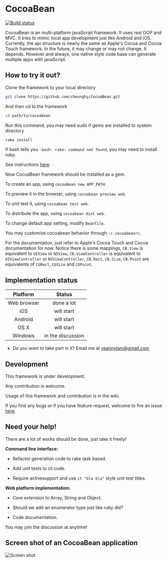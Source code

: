# CocoaBean
[![Build status](https://travis-ci.org/cheunghy/CocoaBean.svg?branch=master)](https://travis-ci.org/cheunghy/CocoaBean)

CocoaBean is an multi-platform javaScript framework. It uses real OOP and MVC. It tries to mimic local app development just like Android and iOS. Currently, the api structure is nearly the same as Apple's Cocoa and Cocoa Touch framework. In the future, it may change or may not change. It depends. However and always, one native style code base can generate multiple apps with javaScript.

## How to try it out?
Clone the framework to your local directory
``` bash
git clone https://github.com/cheunghy/CocoaBean.git
```

And then cd to the framework
``` bash
cd path/to/cocoabean
```

Run this command, you may need sudo if gems are installed to system directory
``` bash
rake install
```
If bash tells you `-bash: rake: command not found`, you may need to install ruby.

See instructions [here](https://www.ruby-lang.org/en/documentation/installation/).

Now CocoaBean framework should be installed as a gem.

To create an app, using `cocoabean new APP_PATH`.

To preview it in the browser, using `cocoabean preview web`.

To unit test it, using `cocoabean test web`.

To distribute the app, using `cocoabean dist web`.

To change default app setting, modify `Beanfile`.

You may customize cocoabean behavior through `~/.cocoabeanrc`.

For the documentation, just refer to Apple's Cocoa Touch and Cocoa documentation for now.
Notice there is some mappings, `CB.View` is equivalent to `UIView` or `NSView`,
`CB.ViewController` is equivalent to `UIViewController` or `NSViewController`,
`CB.Rect`, `CB.Size`, `CB.Point` are equivalents of `CGRect`, `CGSize` and `CGPoint`.

## Implementation status

| Platform | Status |
|:--------:|:--------:|
| Web browser | done a lot |
| iOS | will start |
| Android | will start |
| OS X | will start |
|Windows | in the discussion |

* Do you want to take part in it?
Email me at yeannylam@gmail.com

## Development

This framework is under development.

Any contribution is welcome.

Usage of this framework and contribution is in the wiki.

If you find any bugs or if you have feature request, welcome to fire an issue [here](https://github.com/cheunghy/CocoaBean/issues).

## Need your help!
There are a lot of works should be done, just take it freely!

**Command line interface:**

* Refactor generation code to rake task based.

* Add unit tests to cli code.

* Require activesupport and use `it "bla bla"` style unit test titles.

**Web platform implementation:**

* Core extension to Array, String and Object.

* Should we add an enumerator type just like ruby did?

* Code documentation.

You may join the discussion at anytime!

## Screen shot of an CocoaBean application
![Screen shot](https://raw.githubusercontent.com/cheunghy/CocoaBean/master/sshot.png)
